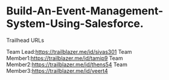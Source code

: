 # Build-An-Event-Management-System-Using-Salesforce.

Trailhead URLs

Team Lead:https://trailblazer.me/id/sivas301 
Team Member1:https://trailblazer.me/id/tamip9 
Team Member2:https://trailblazer.me/id/thens54 
Team Member3:https://trailblazer.me/id/veert4 
